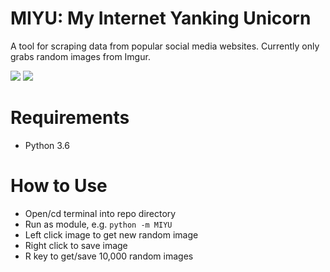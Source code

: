 # MIYU: My Internet Yanking Unicorn

A tool for scraping data from popular social media websites. Currently only grabs random images from Imgur.

[![](https://badgen.net/github/license/robert-clayton/ILYA)](https://github.com/robert-clayton/MIYU/master/LICENSE.txt) [![](https://badgen.net/github/last-commit/robert-clayton/ILYA)](https://github.com/robert-clayton/MIYU/commits/master)

# Requirements

- Python 3.6

# How to Use

- Open/cd terminal into repo directory
- Run as module, e.g. `python -m MIYU`
- Left click image to get new random image
- Right click to save image
- R key to get/save 10,000 random images
